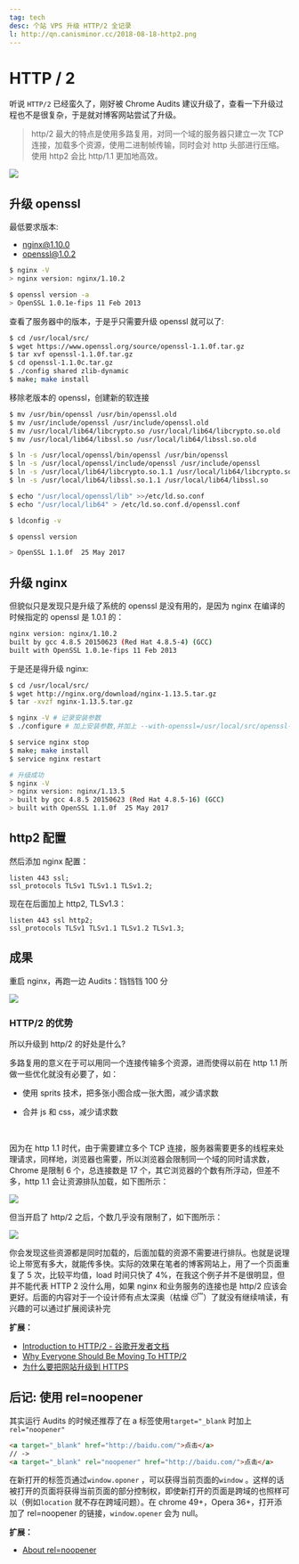 ```yaml
---
tag: tech
desc: 个站 VPS 升级 HTTP/2 全记录
l: http://qn.canisminor.cc/2018-08-18-http2.png
---
```


# HTTP / 2

听说 `HTTP/2` 已经蛮久了，刚好被 Chrome Audits 建议升级了，查看一下升级过程也不是很复杂，于是就对博客网站尝试了升级。

> http/2 最大的特点是使用多路复用，对同一个域的服务器只建立一次 TCP 连接，加载多个资源，使用二进制帧传输，同时会对 http 头部进行压缩。使用 http2 会比 http/1.1 更加地高效。

![](http://qn.canisminor.cc/2017-09-24-031221.jpg)

## 升级 openssl

最低要求版本:

- nginx@1.10.0
- openssl@1.0.2

```bash
$ nginx -V
> nginx version: nginx/1.10.2

$ openssl version -a
> OpenSSL 1.0.1e-fips 11 Feb 2013
```

查看了服务器中的版本，于是乎只需要升级 openssl 就可以了:

```bash
$ cd /usr/local/src/
$ wget https://www.openssl.org/source/openssl-1.1.0f.tar.gz
$ tar xvf openssl-1.1.0f.tar.gz
$ cd openssl-1.1.0c.tar.gz
$ ./config shared zlib-dynamic
$ make; make install
```

移除老版本的 openssl，创建新的软连接

```bash
$ mv /usr/bin/openssl /usr/bin/openssl.old
$ mv /usr/include/openssl /usr/include/openssl.old
$ mv /usr/local/lib64/libcrypto.so /usr/local/lib64/libcrypto.so.old
$ mv /usr/local/lib64/libssl.so /usr/local/lib64/libssl.so.old

$ ln -s /usr/local/openssl/bin/openssl /usr/bin/openssl
$ ln -s /usr/local/openssl/include/openssl /usr/include/openssl
$ ln -s /usr/local/lib64/libcrypto.so.1.1 /usr/local/lib64/libcrypto.so
$ ln -s /usr/local/lib64/libssl.so.1.1 /usr/local/lib64/libssl.so

$ echo "/usr/local/openssl/lib" >>/etc/ld.so.conf
$ echo "/usr/local/lib64" > /etc/ld.so.conf.d/openssl.conf

$ ldconfig -v

$ openssl version

> OpenSSL 1.1.0f  25 May 2017
```

## 升级 nginx

但貌似只是发现只是升级了系统的 openssl 是没有用的，是因为 nginx 在编译的时候指定的 openssl 是 1.0.1 的：

```bash
nginx version: nginx/1.10.2
built by gcc 4.8.5 20150623 (Red Hat 4.8.5-4) (GCC)
built with OpenSSL 1.0.1e-fips 11 Feb 2013
```

于是还是得升级 nginx:

```bash
$ cd /usr/local/src/
$ wget http://nginx.org/download/nginx-1.13.5.tar.gz
$ tar -xvzf nginx-1.13.5.tar.gz

$ nginx -V # 记录安装参数
$ ./configure # 加上安装参数,并加上 --with-openssl=/usr/local/src/openssl-1.1.0f

$ service nginx stop
$ make; make install
$ service nginx restart

# 升级成功
$ nginx -V
> nginx version: nginx/1.13.5
> built by gcc 4.8.5 20150623 (Red Hat 4.8.5-16) (GCC)
> built with OpenSSL 1.1.0f  25 May 2017
```

## http2 配置

然后添加 nginx 配置：

```white
listen 443 ssl;
ssl_protocols TLSv1 TLSv1.1 TLSv1.2;
```

现在在后面加上 http2, TLSv1.3：

```white
listen 443 ssl http2;
ssl_protocols TLSv1 TLSv1.1 TLSv1.2 TLSv1.3;
```

## 成果

重启 nginx，再跑一边 Audits：铛铛铛 100 分

![](http://qn.canisminor.cc/2017-09-24-053335.jpg)

### HTTP/2 的优势

所以升级到 http/2 的好处是什么?

多路复用的意义在于可以用同一个连接传输多个资源，进而使得以前在 http 1.1 所做一些优化就没有必要了，如：

- 使用 sprits 技术，把多张小图合成一张大图，减少请求数

- 合并 js 和 css，减少请求数

  ​

因为在 http 1.1 时代，由于需要建立多个 TCP 连接，服务器需要更多的线程来处理请求，同样地，浏览器也需要，所以浏览器会限制同一个域的同时请求数，Chrome 是限制 6 个，总连接数是 17 个，其它浏览器的个数有所浮动，但差不多，http 1.1 会让资源排队加载，如下图所示：

![](http://qn.canisminor.cc/2017-09-24-054230.jpg)

但当开启了 http/2 之后，个数几乎没有限制了，如下图所示：

![](http://qn.canisminor.cc/2017-09-24-054246.jpg)

你会发现这些资源都是同时加载的，后面加载的资源不需要进行排队。也就是说理论上带宽有多大，就能传多快。实际的效果在笔者的博客网站上，用了一个页面重复了 5 次，比较平均值，load 时间只快了 4%，在我这个例子并不是很明显，但并不能代表 HTTP 2 没什么用，如果 nginx 和业务服务的连接也是 http/2 应该会更好。后面的内容对于一个设计师有点太深奥（枯燥 😴）了就没有继续啃读，有兴趣的可以通过扩展阅读补完

**扩展：**

- [Introduction to HTTP/2 - 谷歌开发者文档](https://link.juejin.im/?target=https%3A%2F%2Fdevelopers.google.com%2Fweb%2Ffundamentals%2Fperformance%2Fhttp2%2F)
- [Why Everyone Should Be Moving To HTTP/2](https://link.juejin.im/?target=http%3A%2F%2Fsearchengineland.com%2Feveryone-moving-http2-236716)
- [为什么要把网站升级到 HTTPS](https://link.juejin.im/?target=https%3A%2F%2Ffed.renren.com%2F2017%2F09%2F03%2Fupgrade-to-https%2F)

## 后记: 使用 rel=noopener

其实运行 Audits 的时候还推荐了在 a 标签使用`target="_blank` 时加上 `rel="noopener"`

```html
<a target="_blank" href="http://baidu.com/">点击</a>
// ->
<a target="_blank" rel="noopener" href="http://baidu.com/">点击</a>
```

在新打开的标签页通过`window.oponer` ，可以获得当前页面的`window` 。这样的话被打开的页面将获得当前页面的部分控制权，即使新打开的页面是跨域的也照样可以（例如`location` 就不存在跨域问题）。在 chrome 49+，Opera 36+，打开添加了 rel=noopener 的链接，`window.opener` 会为 null。

**扩展：**

- [About rel=noopener](https://mathiasbynens.github.io/rel-noopener/)
